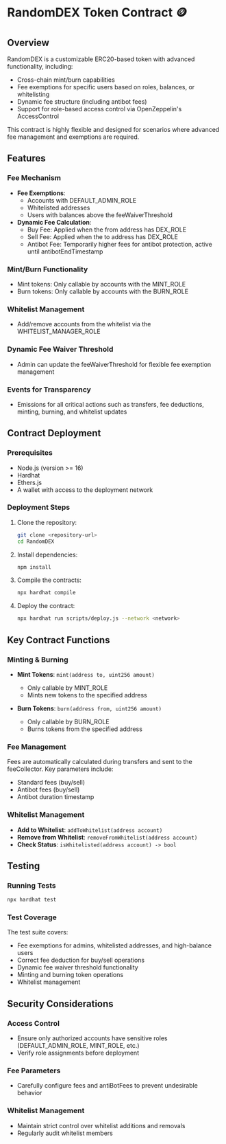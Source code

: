 # RandomDEX Token Contract 🪙

## Overview
RandomDEX is a customizable ERC20-based token with advanced functionality, including:

- Cross-chain mint/burn capabilities
- Fee exemptions for specific users based on roles, balances, or whitelisting
- Dynamic fee structure (including antibot fees)
- Support for role-based access control via OpenZeppelin's AccessControl

This contract is highly flexible and designed for scenarios where advanced fee management and exemptions are required.

## Features

### Fee Mechanism
- **Fee Exemptions**:
  - Accounts with DEFAULT_ADMIN_ROLE
  - Whitelisted addresses
  - Users with balances above the feeWaiverThreshold
- **Dynamic Fee Calculation**:
  - Buy Fee: Applied when the from address has DEX_ROLE
  - Sell Fee: Applied when the to address has DEX_ROLE
  - Antibot Fee: Temporarily higher fees for antibot protection, active until antibotEndTimestamp

### Mint/Burn Functionality
- Mint tokens: Only callable by accounts with the MINT_ROLE
- Burn tokens: Only callable by accounts with the BURN_ROLE

### Whitelist Management
- Add/remove accounts from the whitelist via the WHITELIST_MANAGER_ROLE

### Dynamic Fee Waiver Threshold
- Admin can update the feeWaiverThreshold for flexible fee exemption management

### Events for Transparency
- Emissions for all critical actions such as transfers, fee deductions, minting, burning, and whitelist updates

## Contract Deployment

### Prerequisites
- Node.js (version >= 16)
- Hardhat
- Ethers.js
- A wallet with access to the deployment network

### Deployment Steps
1. Clone the repository:
   ```bash
   git clone <repository-url>
   cd RandomDEX
   ```

2. Install dependencies:
   ```bash
   npm install
   ```

3. Compile the contracts:
   ```bash
   npx hardhat compile
   ```

4. Deploy the contract:
   ```bash
   npx hardhat run scripts/deploy.js --network <network>
   ```

## Key Contract Functions

### Minting & Burning
- **Mint Tokens**: `mint(address to, uint256 amount)`
  - Only callable by MINT_ROLE
  - Mints new tokens to the specified address

- **Burn Tokens**: `burn(address from, uint256 amount)`
  - Only callable by BURN_ROLE
  - Burns tokens from the specified address

### Fee Management
Fees are automatically calculated during transfers and sent to the feeCollector.
Key parameters include:
- Standard fees (buy/sell)
- Antibot fees (buy/sell)
- Antibot duration timestamp

### Whitelist Management
- **Add to Whitelist**: `addToWhitelist(address account)`
- **Remove from Whitelist**: `removeFromWhitelist(address account)`
- **Check Status**: `isWhitelisted(address account) -> bool`

## Testing

### Running Tests
```bash
npx hardhat test
```

### Test Coverage
The test suite covers:
- Fee exemptions for admins, whitelisted addresses, and high-balance users
- Correct fee deduction for buy/sell operations
- Dynamic fee waiver threshold functionality
- Minting and burning token operations
- Whitelist management

## Security Considerations

### Access Control
- Ensure only authorized accounts have sensitive roles (DEFAULT_ADMIN_ROLE, MINT_ROLE, etc.)
- Verify role assignments before deployment

### Fee Parameters
- Carefully configure fees and antiBotFees to prevent undesirable behavior

### Whitelist Management
- Maintain strict control over whitelist additions and removals
- Regularly audit whitelist members